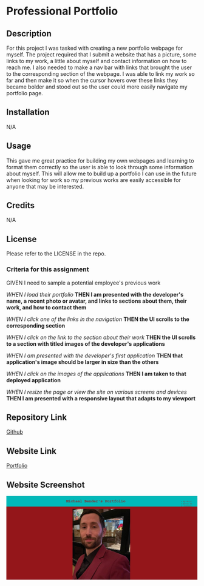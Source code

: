 # Professional Portfolio

## Description

For this project I was tasked with creating a new portfolio webpage for myself. The project required that I submit a website that has a picture, some links to my work, a little about myself and contact information on how to reach me. I also needed to make a nav bar with links that brought the user to the corresponding section of the webpage. I was able to link my work so far and then make it so when the cursor hovers over these links they became bolder and stood out so the user could more easily navigate my portfolio page.

## Installation

N/A

## Usage

This gave me great practice for building my own webpages and learning to format them correctly so the user is able to look through some information about myself. This will allow me to build up a portfolio I can use in the future when looking for work so my previous works are easily accessible for anyone that may be interested.

## Credits

N/A

## License

Please refer to the LICENSE in the repo.

### Criteria for this assignment

GIVEN I need to sample a potential employee's previous work

*WHEN I load their portfolio*
**THEN I am presented with the developer's name, a recent photo or avatar, and links to sections about them, their work, and how to contact them**

*WHEN I click one of the links in the navigation*
**THEN the UI scrolls to the corresponding section**

*WHEN I click on the link to the section about their work*
**THEN the UI scrolls to a section with titled images of the developer's applications**

*WHEN I am presented with the developer's first application*
**THEN that application's image should be larger in size than the others**

*WHEN I click on the images of the applications*
**THEN I am taken to that deployed application**

*WHEN I resize the page or view the site on various screens and devices*
**THEN I am presented with a responsive layout that adapts to my viewport**

## Repository Link

[Github](https://github.com/PintoDrop/pro-port)

## Website Link

[Portfolio](https://pintodrop.github.io/pro-port/)

## Website Screenshot

![Screenshot](./assets/images/Screenshot.JPG)
